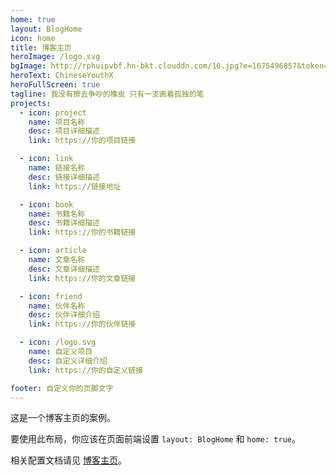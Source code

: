 ```yaml
---
home: true
layout: BlogHome
icon: home
title: 博客主页
heroImage: /logo.svg
bgImage: http://rphuipvbf.hn-bkt.clouddn.com/16.jpg?e=1675496857&token=38_-uMEkBDilP42OR9MJtYEdDv8FqQRUjGHABZmU:Gr0ctShGA2liuLNQVlvWM9evQF8=
heroText: ChineseYouthX
heroFullScreen: true
tagline: 我没有擦去争吵的橡皮 只有一支画着孤独的笔
projects:
  - icon: project
    name: 项目名称
    desc: 项目详细描述
    link: https://你的项目链接

  - icon: link
    name: 链接名称
    desc: 链接详细描述
    link: https://链接地址

  - icon: book
    name: 书籍名称
    desc: 书籍详细描述
    link: https://你的书籍链接

  - icon: article
    name: 文章名称
    desc: 文章详细描述
    link: https://你的文章链接

  - icon: friend
    name: 伙伴名称
    desc: 伙伴详细介绍
    link: https://你的伙伴链接

  - icon: /logo.svg
    name: 自定义项目
    desc: 自定义详细介绍
    link: https://你的自定义链接

footer: 自定义你的页脚文字
---
```


这是一个博客主页的案例。

要使用此布局，你应该在页面前端设置 `layout: BlogHome` 和 `home: true`。

相关配置文档请见 [博客主页](https://theme-hope.vuejs.press/zh/guide/blog/home/)。
